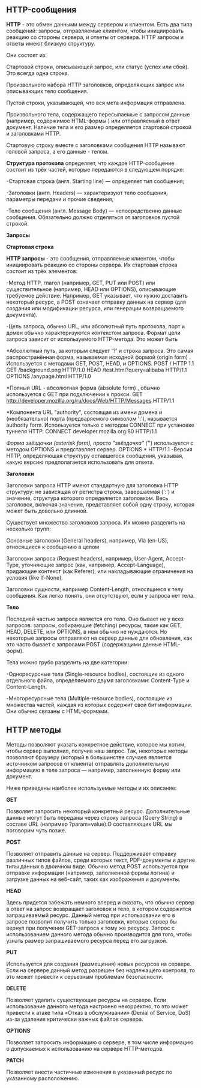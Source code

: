 ## HTTP-сообщения

**HTTP** - это обмен данными между сервером и клиентом. Есть два типа сообщений: запросы, отправляемые клиентом, чтобы инициировать реакцию со стороны сервера, и ответы от сервера.
HTTP запросы и ответы имеют близкую структуру. 

Они состоят из:

Стартовой строки, описывающей запрос, или статус (успех или сбой). Это всегда одна строка.

Произвольного набора HTTP заголовков, определяющих запрос или описывающих тело сообщения.

Пустой строки, указывающей, что вся мета информация отправлена.

Произвольного тела, содержащего пересылаемые с запросом данные (например, содержимое HTML-формы ) или отправляемый в ответ документ. Наличие тела и его размер определяется стартовой строкой и заголовками HTTP.

Стартовую строку вместе с заголовками сообщения HTTP называют головой запроса, а его данные - телом.

**Структура протокола** определяет, что каждое HTTP-сообщение состоит из трёх частей, которые передаются в следующем порядке:

-Стартовая строка (англ. Starting line) — определяет тип сообщения;

-Заголовки (англ. Headers) — характеризуют тело сообщения, параметры передачи и прочие сведения;

-Тело сообщения (англ. Message Body) — непосредственно данные сообщения. Обязательно должно отделяться от заголовков пустой строкой.

**Запросы**

**Стартовая строка**

**HTTP запросы** - это сообщения, отправляемые клиентом, чтобы инициировать реакцию со стороны сервера. Их стартовая строка состоит из трёх элементов:

-Метод HTTP, глагол (например, GET, PUT или POST) или существительное (например, HEAD или OPTIONS), описывающие требуемое действие. Например, GET указывает, что нужно доставить некоторый ресурс, а POST означает отправку данных на сервер (для создания или модификации ресурса, или генерации возвращаемого документа).

-Цель запроса, обычно URL, или абсолютный путь протокола, порт и домен обычно характеризуются контекстом запроса. Формат цели запроса зависит от используемого HTTP-метода. Это может быть

*Абсолютный путь, за которым следует '?' и строка запроса. Это самая распространённая форма, называемая исходной формой (origin form) . Используется с методами GET, POST, HEAD, и OPTIONS. POST / HTTP 1.1 GET /background.png HTTP/1.0 HEAD /test.html?query=alibaba HTTP/1.1 OPTIONS /anypage.html HTTP/1.0

*Полный URL - абсолютная форма (absolute form) , обычно используется с GET при подключении к прокси. GET http://developer.mozilla.org/ru/docs/Web/HTTP/Messages HTTP/1.1

*Компонента URL "authority", состоящая из имени домена и (необязательно) порта (предваряемого символом ':'), называется authority form. Используется только с методом CONNECT при установке туннеля HTTP. CONNECT developer.mozilla.org:80 HTTP/1.1

*Форма звёздочки (asterisk form), просто "звёздочка" ('*') используется с методом OPTIONS и представляет сервер. OPTIONS * HTTP/1.1
-Версия HTTP, определяющая структуру оставшегося сообщения, указывая, какую версию предполагается использовать для ответа.

**Заголовки**

Заголовки запроса HTTP имеют стандартную для заголовка HTTP структуру: не зависящая от регистра строка, завершаемая (':') и значение, структура которого определяется заголовком. Весь заголовок, включая значение, представляет собой одну строку, которая может быть довольно длинной.

Существует множество заголовков запроса. Их можно разделить на несколько групп:

Основные заголовки (General headers), например, Via (en-US), относящиеся к сообщению в целом

Заголовки запроса (Request headers), например, User-Agent, Accept-Type, уточняющие запрос (как, например, Accept-Language), придающие контекст (как Referer), или накладывающие ограничения на условия (like If-None).

Заголовки сущности, например Content-Length, относящиеся к телу сообщения. Как легко понять, они отсутствуют, если у запроса нет тела.

**Тело**

Последней частью запроса является его тело. Оно бывает не у всех запросов: запросы, собирающие (fetching) ресурсы, такие как GET, HEAD, DELETE, или OPTIONS, в нем обычно не нуждаются. Но некоторые запросы отправляют на сервер данные для обновления, как это часто бывает с запросами POST (содержащими данные HTML-форм).

Тела можно грубо разделить на две категории:

-Одноресурсные тела (Single-resource bodies), состоящие из одного отдельного файла, определяемого двумя заголовками: Content-Type и Content-Length.

-Многоресурсные тела (Multiple-resource bodies), состоящие из множества частей, каждая из которых содержит свой бит информации. Они обычно связаны с HTML-формами.

## HTTP методы

Методы позволяют указать конкретное действие, которое мы хотим, чтобы сервер выполнил, получив наш запрос. Так, некоторые методы позволяют браузеру (который в большинстве случаев является источником запросов от клиента) отправлять дополнительную информацию в теле запроса — например, заполненную форму или документ.

Ниже приведены наиболее используемые методы и их описание:

**GET**

Позволяет запросить некоторый конкретный ресурс. Дополнительные данные могут быть переданы через строку запроса (Query String) в составе URL (например ?param=value).О составляющих URL мы поговорим чуть позже.

**POST**

Позволяет отправить данные на сервер. Поддерживает отправку различных типов файлов, среди которых текст, PDF-документы и другие типы данных в двоичном виде. Обычно метод POST используется при отправке информации (например, заполненной формы логина) и загрузке данных на веб-сайт, таких как изображения и документы.

**HEAD**

Здесь придется забежать немного вперед и сказать, что обычно сервер в ответ на запрос возвращает заголовок и тело, в котором содержится запрашиваемый ресурс. Данный метод при использовании его в запросе позволит получить только заголовки, которые сервер бы вернул при получении GET-запроса к тому же ресурсу. Запрос с использованием данного метода обычно производится для того, чтобы узнать размер запрашиваемого ресурса перед его загрузкой.

**PUT**

Используется для создания (размещения) новых ресурсов на сервере. Если на сервере данный метод разрешен без надлежащего контроля, то это может привести к серьезным проблемам безопасности.

**DELETE**

Позволяет удалить существующие ресурсы на сервере. Если использование данного метода настроено некорректно, то это может привести к атаке типа «Отказ в обслуживании» (Denial of Service, DoS) из-за удаления критически важных файлов сервера.

**OPTIONS**

Позволяет запросить информацию о сервере, в том числе информацию о допускаемых к использованию на сервере HTTP-методов.

**PATCH**

Позволяет внести частичные изменения в указанный ресурс по указанному расположению.


